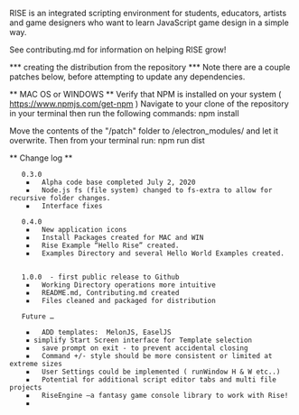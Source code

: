 
RISE is an integrated scripting environment for students, educators, artists and game designers who want to learn JavaScript game design in a simple way.

See contributing.md for information on helping RISE grow!

*** creating the distribution from the repository ***
Note there are a couple patches below, before attempting to update any dependencies.

** MAC OS  or WINDOWS **
Verify that NPM is installed on your system  ( https://www.npmjs.com/get-npm )
Navigate to your clone of the repository in your terminal then run the following commands:
       npm install

Move the contents of the "/patch" folder to /electron_modules/ and let it overwrite.
Then from your terminal run:
       npm run dist   




** Change log **


       0.3.0   
       	▪	Alpha code base completed July 2, 2020
       	▪	Node.js fs (file system) changed to fs-extra to allow for recursive folder changes.
       	▪	Interface fixes

       0.4.0
       	▪	New application icons
       	▪	Install Packages created for MAC and WIN
       	▪	Rise Example “Hello Rise” created.
       	▪	Examples Directory and several Hello World Examples created.


       1.0.0  - first public release to Github
       	▪	Working Directory operations more intuitive   
       	▪	README.md, Contributing.md created  
       	▪	Files cleaned and packaged for distribution

       Future …

       	▪	ADD templates:  MelonJS, EaselJS
        ▪ simplify Start Screen interface for Template selection
       	▪	save prompt on exit - to prevent accidental closing
       	▪	Command +/- style should be more consistent or limited at extreme sizes
       	▪	User Settings could be implemented ( runWindow H & W etc..)
       	▪	Potential for additional script editor tabs and multi file projects
       	▪	RiseEngine —a fantasy game console library to work with Rise!
       	▪
